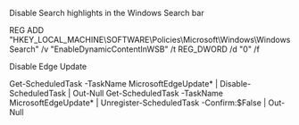 Disable Search highlights in the Windows Search bar

REG ADD "HKEY_LOCAL_MACHINE\SOFTWARE\Policies\Microsoft\Windows\Windows Search" /v "EnableDynamicContentInWSB" /t REG_DWORD /d "0" /f

Disable Edge Update

Get-ScheduledTask -TaskName MicrosoftEdgeUpdate* | Disable-ScheduledTask | Out-Null
Get-ScheduledTask -TaskName MicrosoftEdgeUpdate* | Unregister-ScheduledTask -Confirm:$False | Out-Null
